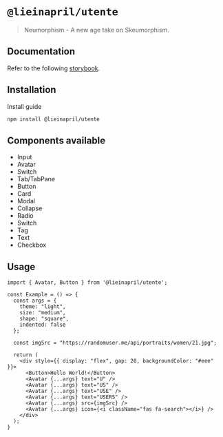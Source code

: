 # `@lieinapril/utente`

> Neumorphism - A new age take on Skeumorphism.

## Documentation

Refer to the following [storybook](https://lordono.github.io/utente/).

## Installation

Install guide

```bash
npm install @lieinapril/utente
```

## Components available

- Input
- Avatar
- Switch
- Tab/TabPane
- Button
- Card
- Modal
- Collapse
- Radio
- Switch
- Tag
- Text
- Checkbox

## Usage

```JSX
import { Avatar, Button } from '@lieinapril/utente';

const Example = () => {
  const args = {
    theme: "light",
    size: "medium",
    shape: "square",
    indented: false
  };

  const imgSrc = "https://randomuser.me/api/portraits/women/21.jpg";

  return (
    <div style={{ display: "flex", gap: 20, backgroundColor: "#eee" }}>
      <Button>Hello World!</Button>
      <Avatar {...args} text="U" />
      <Avatar {...args} text="US" />
      <Avatar {...args} text="USE" />
      <Avatar {...args} text="USERS" />
      <Avatar {...args} src={imgSrc} />
      <Avatar {...args} icon={<i className="fas fa-search"></i>} />
    </div>
  );
}
```
